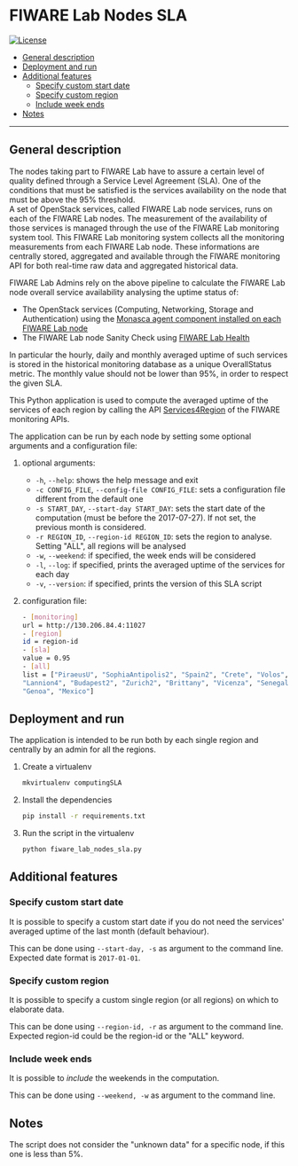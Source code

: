 # FIWARE Lab Nodes SLA

[![License](https://img.shields.io/badge/license-Apache%20License,%20Version%202.0-green.svg)](http://www.apache.org/licenses/LICENSE-2.0)

- [General description](#general-description)
- [Deployment and run](#deployment-and-run)
- [Additional features](#additional-features)
    - [Specify custom start date](#specify-custom-start-date)
    - [Specify custom region](#specify-custom-region)
    - [Include week ends](#include-week-ends)
- [Notes](#notes)

---

## General description

The nodes taking part to FIWARE Lab have to assure a certain level of quality 
defined through a Service Level Agreement (SLA). One of the conditions that 
must be satisfied is the services availability on the node that must be above 
the 95% threshold.  
A set of OpenStack services, called FIWARE Lab node services, runs on each of 
the FIWARE Lab nodes. The measurement of the availability of those services is 
managed through the use of the FIWARE Lab monitoring system tool. This FIWARE 
Lab monitoring system collects all the monitoring measurements from each FIWARE 
Lab node. These informations are centrally stored, aggregated and available 
through the FIWARE monitoring API for both real-time raw data and aggregated 
historical data.
  
FIWARE Lab Admins rely on the above pipeline to calculate the FIWARE Lab node 
overall service availability analysing the uptime status of: 

- The OpenStack services (Computing, Networking, Storage and Authentication) 
  using the [Monasca agent component installed on each FIWARE Lab 
  node](https://github.com/SmartInfrastructures/ceilometer-plugin-fiware#monasca-agent)
- The FIWARE Lab node Sanity Check using [FIWARE Lab 
  Health](https://fi-health.lab.fiware.org/)

In particular the hourly, daily and monthly averaged uptime of such services is 
stored in the historical monitoring database as a unique OverallStatus metric. 
The monthly value should not be lower than 95%, in order to respect the given 
SLA. 

This Python application is used to compute the averaged uptime of the services 
of each region by calling the API 
[Services4Region](https://federationmonitoring.docs.apiary.io/#reference/service/services4region)
of the FIWARE monitoring APIs.

The application can be run by each node by setting some optional arguments and 
a configuration file:

1. optional arguments:

    - `-h`, `--help`: shows the help message and exit
    - `-c CONFIG_FILE`, `--config-file CONFIG_FILE`: sets a configuration file 
      different from the default one
    - `-s START_DAY`, `--start-day START_DAY`: sets the start date of the 
      computation (must be before the 2017-07-27). If not set, the 
      previous month is considered.
    - `-r REGION_ID`, `--region-id REGION_ID`: sets the region to analyse. 
      Setting "ALL", all regions will be analysed
    - `-w`, `--weekend`: if specified, the week ends will be considered
    - `-l`, `--log`: if specified, prints the averaged uptime of the services 
      for each day
    - `-v`, `--version`: if specified, prints the version of this SLA script
    
2. configuration file:

    ```bash
    - [monitoring]
    url = http://130.206.84.4:11027
    - [region]
    id = region-id
    - [sla]
    value = 0.95
    - [all]
    list = ["PiraeusU", "SophiaAntipolis2", "Spain2", "Crete", "Volos", 
    "Lannion4", "Budapest2", "Zurich2", "Brittany", "Vicenza", "Senegal", 
    "Genoa", "Mexico"]
    ```

## Deployment and run

The application is intended to be run both by each single region and centrally 
by an admin for all the regions.

1. Create a virtualenv

   ```bash
   mkvirtualenv computingSLA
   ```

2. Install the dependencies

   ```bash
   pip install -r requirements.txt
   ```

3. Run the script in the virtualenv

   ```bash
   python fiware_lab_nodes_sla.py
   ```

## Additional features

### Specify custom start date

It is possible to specify a custom start date if you do not need the services' 
averaged uptime of the last month (default behaviour). 

This can be done using `--start-day, -s` as argument to the command line. 
Expected date format is `2017-01-01`.

### Specify custom region

It is possible to specify a custom single region (or all regions) on which to 
elaborate data. 

This can be done using `--region-id, -r` as argument to the command line. 
Expected region-id could be the region-id or the "ALL" keyword.

### Include week ends

It is possible to *include* the weekends in the computation.

This can be done using `--weekend, -w` as argument to the command line.

## Notes

The script does not consider the "unknown data" for a specific node, if this 
one is less than 5%.